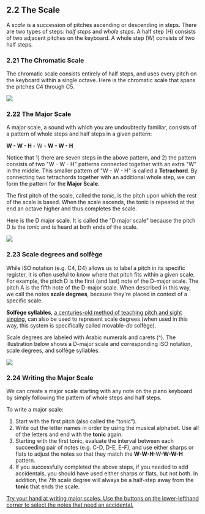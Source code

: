 ## 2.2 The Scale

A *scale* is a succession of pitches ascending or descending in steps. There are two types of steps: *half steps* and *whole steps*. A half step (H) consists of two adjacent pitches on the keyboard. A whole step (W) consists of two half steps.  

### 2.21 The Chromatic Scale ###

The chromatic scale consists entirely of half steps, and uses every pitch on the keyboard within a single octave. Here is the chromatic scale that spans the pitches C4 through C5.

<a href="http://openmusictheory.com/Graphics/chromaticscale.png"><img src="http://openmusictheory.com/Graphics/chromaticscale.png"></a>

### 2.22 The Major Scale ###

A major scale, a sound with which you are undoubtedly familiar, consists of a pattern of whole steps and half steps in a given pattern:

**W - W - H** - W - **W - W - H**

Notice that 1) there are seven steps in the above pattern, and 2) the pattern consists of two "W - W - H" patterns connected together with an extra "W" in the middle. This smaller pattern of "W - W - H" is called a **Tetrachord**. By connecting two tetrachords together with an additional whole step, we can form the pattern for the **Major Scale**. 

The first pitch of the scale, called the *tonic*, is the pitch upon which the rest of the scale is based. When the scale ascends, the tonic is repeated at the end an octave higher and thus completes the scale.

Here is the D major scale. It is called the "D major scale" because the pitch D is the *tonic* and is heard at both ends of the scale. 

<a href="http://openmusictheory.com/Graphics/majorscale.png"><img src="http://openmusictheory.com/Graphics/majorscale.png"></a>

### 2.23 Scale degrees and solfège ###

While ISO notation (e.g. C4, D4) allows us to label a pitch in its specific register, it is often useful to know where that pitch fits within a given scale. For example, the pitch D is the first (and last) note of the D-major scale. The pitch A is the fifth note of the D-major scale. When described in this way, we call the notes **scale degrees**, because they're placed in context of a specific scale.

**Solfège syllables**, [a centuries-old method of teaching pitch and sight singing](http://en.wikipedia.org/wiki/Solfège), can also be used to represent scale degrees (when used in this way, this system is specifically called movable-*do* solfège). 

Scale degrees are labeled with Arabic numerals and carets (^). The illustration below shows a D-major scale and corresponding ISO notation, scale degrees, and solfège syllables.

<a href="http://openmusictheory.com/Graphics/sdsf.png"><img src="http://openmusictheory.com/Graphics/sdsf.png"></a>

### 2.24 Writing the Major Scale ###

We can create a major scale starting with any note on the piano keyboard by simply following the pattern of whole steps and half steps.

To write a major scale:

1. Start with the first pitch (also called the “tonic”).
2. Write out the letter names in order by using the musical alphabet. Use all of the letters and end with the **tonic** again.
3. Starting with the first tonic, evaluate the interval between each succeeding pair of notes (e.g. C-D, D-E, E-F), and use either sharps or flats to adjust the notes so that they match the **W-W-H**-W-**W-W-H** pattern.
4. If you successfully completed the above steps, if you needed to add accidentals, you should have used either sharps or flats, but not both. In addition, the 7th scale degree will always be a half-step away from the **tonic** that ends the scale.

[Try your hand at writing major scales. Use the buttons on the lower-lefthand corner to select the notes that need an accidental.](https://www.musictheory.net/exercises/scale-construction/brwbyyy999ynyyy)
